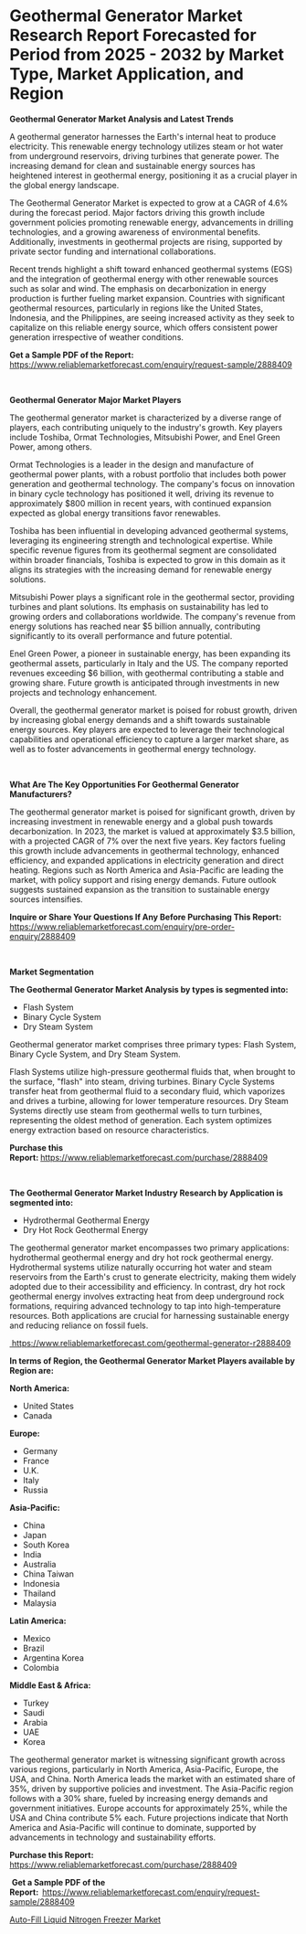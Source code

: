 <p><h1>Geothermal Generator Market Research Report Forecasted for Period from 2025 -  2032 by Market Type, Market Application, and Region</h1></p><p><strong>Geothermal Generator Market Analysis and Latest Trends</strong></p>
<p><p>A geothermal generator harnesses the Earth's internal heat to produce electricity. This renewable energy technology utilizes steam or hot water from underground reservoirs, driving turbines that generate power. The increasing demand for clean and sustainable energy sources has heightened interest in geothermal energy, positioning it as a crucial player in the global energy landscape.</p><p>The Geothermal Generator Market is expected to grow at a CAGR of 4.6% during the forecast period. Major factors driving this growth include government policies promoting renewable energy, advancements in drilling technologies, and a growing awareness of environmental benefits. Additionally, investments in geothermal projects are rising, supported by private sector funding and international collaborations.</p><p>Recent trends highlight a shift toward enhanced geothermal systems (EGS) and the integration of geothermal energy with other renewable sources such as solar and wind. The emphasis on decarbonization in energy production is further fueling market expansion. Countries with significant geothermal resources, particularly in regions like the United States, Indonesia, and the Philippines, are seeing increased activity as they seek to capitalize on this reliable energy source, which offers consistent power generation irrespective of weather conditions.</p></p>
<p><strong>Get a Sample PDF of the Report:&nbsp;</strong> <a href="https://www.reliablemarketforecast.com/enquiry/request-sample/2888409?utm_campaign=3491&utm_medium=2&utm_source=Github&utm_content=ia&utm_term=14032025&utm_id=geothermal-generator">https://www.reliablemarketforecast.com/enquiry/request-sample/2888409</a></p>
<p>&nbsp;</p>
<p><strong>Geothermal Generator Major Market Players</strong></p>
<p><p>The geothermal generator market is characterized by a diverse range of players, each contributing uniquely to the industry's growth. Key players include Toshiba, Ormat Technologies, Mitsubishi Power, and Enel Green Power, among others. </p><p>Ormat Technologies is a leader in the design and manufacture of geothermal power plants, with a robust portfolio that includes both power generation and geothermal technology. The company's focus on innovation in binary cycle technology has positioned it well, driving its revenue to approximately $800 million in recent years, with continued expansion expected as global energy transitions favor renewables.</p><p>Toshiba has been influential in developing advanced geothermal systems, leveraging its engineering strength and technological expertise. While specific revenue figures from its geothermal segment are consolidated within broader financials, Toshiba is expected to grow in this domain as it aligns its strategies with the increasing demand for renewable energy solutions.</p><p>Mitsubishi Power plays a significant role in the geothermal sector, providing turbines and plant solutions. Its emphasis on sustainability has led to growing orders and collaborations worldwide. The company's revenue from energy solutions has reached near $5 billion annually, contributing significantly to its overall performance and future potential.</p><p>Enel Green Power, a pioneer in sustainable energy, has been expanding its geothermal assets, particularly in Italy and the US. The company reported revenues exceeding $6 billion, with geothermal contributing a stable and growing share. Future growth is anticipated through investments in new projects and technology enhancement.</p><p>Overall, the geothermal generator market is poised for robust growth, driven by increasing global energy demands and a shift towards sustainable energy sources. Key players are expected to leverage their technological capabilities and operational efficiency to capture a larger market share, as well as to foster advancements in geothermal energy technology.</p></p>
<p>&nbsp;</p>
<p><strong>What Are The Key Opportunities For Geothermal Generator Manufacturers?</strong></p>
<p><p>The geothermal generator market is poised for significant growth, driven by increasing investment in renewable energy and a global push towards decarbonization. In 2023, the market is valued at approximately $3.5 billion, with a projected CAGR of 7% over the next five years. Key factors fueling this growth include advancements in geothermal technology, enhanced efficiency, and expanded applications in electricity generation and direct heating. Regions such as North America and Asia-Pacific are leading the market, with policy support and rising energy demands. Future outlook suggests sustained expansion as the transition to sustainable energy sources intensifies.</p></p>
<p><strong>Inquire or Share Your Questions If Any Before Purchasing This Report:</strong> <a href="https://www.reliablemarketforecast.com/enquiry/pre-order-enquiry/2888409?utm_campaign=3491&utm_medium=2&utm_source=Github&utm_content=ia&utm_term=14032025&utm_id=geothermal-generator">https://www.reliablemarketforecast.com/enquiry/pre-order-enquiry/2888409</a></p>
<p>&nbsp;</p>
<p><strong>Market Segmentation</strong></p>
<p><strong>The Geothermal Generator Market Analysis by types is segmented into:</strong></p>
<p><ul><li>Flash System</li><li>Binary Cycle System</li><li>Dry Steam System</li></ul></p>
<p><p>Geothermal generator market comprises three primary types: Flash System, Binary Cycle System, and Dry Steam System. </p><p>Flash Systems utilize high-pressure geothermal fluids that, when brought to the surface, "flash" into steam, driving turbines. Binary Cycle Systems transfer heat from geothermal fluid to a secondary fluid, which vaporizes and drives a turbine, allowing for lower temperature resources. Dry Steam Systems directly use steam from geothermal wells to turn turbines, representing the oldest method of generation. Each system optimizes energy extraction based on resource characteristics.</p></p>
<p><strong>Purchase this Report:&nbsp;</strong><a href="https://www.reliablemarketforecast.com/purchase/2888409?utm_campaign=3491&utm_medium=2&utm_source=Github&utm_content=ia&utm_term=14032025&utm_id=geothermal-generator">https://www.reliablemarketforecast.com/purchase/2888409</a></p>
<p>&nbsp;</p>
<p><strong>The Geothermal Generator Market Industry Research by Application is segmented into:</strong></p>
<p><ul><li>Hydrothermal Geothermal Energy</li><li>Dry Hot Rock Geothermal Energy</li></ul></p>
<p><p>The geothermal generator market encompasses two primary applications: hydrothermal geothermal energy and dry hot rock geothermal energy. Hydrothermal systems utilize naturally occurring hot water and steam reservoirs from the Earth's crust to generate electricity, making them widely adopted due to their accessibility and efficiency. In contrast, dry hot rock geothermal energy involves extracting heat from deep underground rock formations, requiring advanced technology to tap into high-temperature resources. Both applications are crucial for harnessing sustainable energy and reducing reliance on fossil fuels.</p></p>
<p><a href="https://www.reliablemarketforecast.com/geothermal-generator-r2888409?utm_campaign=3491&utm_medium=2&utm_source=Github&utm_content=ia&utm_term=14032025&utm_id=geothermal-generator">&nbsp;https://www.reliablemarketforecast.com/geothermal-generator-r2888409</a></p>
<p><strong>In terms of Region, the Geothermal Generator Market Players available by Region are:</strong></p>
<p>
    <p> <strong> North America: </strong>
        <ul>
            <li>United States</li>
            <li>Canada</li>
        </ul>
        </p> 
    <p> <strong> Europe: </strong>
        <ul>
            <li>Germany</li>
            <li>France</li>
            <li>U.K.</li>
            <li>Italy</li>
            <li>Russia</li>
        </ul>
        </p> 
    <p> <strong> Asia-Pacific: </strong>
        <ul>
            <li>China</li>
            <li>Japan</li>
            <li>South Korea</li>
            <li>India</li>
            <li>Australia</li>
            <li>China Taiwan</li>
            <li>Indonesia</li>
            <li>Thailand</li>
            <li>Malaysia</li>
        </ul>
        </p> 
    <p> <strong> Latin America: </strong>
        <ul>
            <li>Mexico</li>
            <li>Brazil</li>
            <li>Argentina Korea</li>
            <li>Colombia</li>
        </ul>
        </p> 
    <p> <strong> Middle East & Africa: </strong>
        <ul>
            <li>Turkey</li>
            <li>Saudi</li>
            <li>Arabia</li>
            <li>UAE</li>
            <li>Korea</li>
        </ul>
    </p>
    </p>
<p><p>The geothermal generator market is witnessing significant growth across various regions, particularly in North America, Asia-Pacific, Europe, the USA, and China. North America leads the market with an estimated share of 35%, driven by supportive policies and investment. The Asia-Pacific region follows with a 30% share, fueled by increasing energy demands and government initiatives. Europe accounts for approximately 25%, while the USA and China contribute 5% each. Future projections indicate that North America and Asia-Pacific will continue to dominate, supported by advancements in technology and sustainability efforts.</p></p>
<p><strong>Purchase this Report: </strong><a href="https://www.reliablemarketforecast.com/purchase/2888409?utm_campaign=3491&utm_medium=2&utm_source=Github&utm_content=ia&utm_term=14032025&utm_id=geothermal-generator">https://www.reliablemarketforecast.com/purchase/2888409</a></p>
<p>&nbsp;<strong>Get a Sample PDF of the Report:&nbsp;&nbsp;</strong><a href="https://www.reliablemarketforecast.com/enquiry/request-sample/2888409?utm_campaign=3491&utm_medium=2&utm_source=Github&utm_content=ia&utm_term=14032025&utm_id=geothermal-generator">https://www.reliablemarketforecast.com/enquiry/request-sample/2888409</a></p>
<p><strong></strong></p>
<p><p><a href="https://github.com/maseykokosq1/Market-Research-Report-List-1/blob/main/auto-fill-liquid-nitrogen-freezer-market.md?utm_campaign=3491&utm_medium=2&utm_source=Github&utm_content=ia&utm_term=14032025&utm_id=geothermal-generator">Auto-Fill Liquid Nitrogen Freezer Market</a></p></p>
